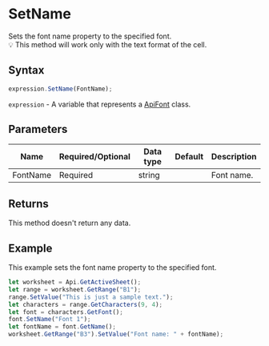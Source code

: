 # SetName

Sets the font name property to the specified font.\
💡 This method will work only with the text format of the cell.

## Syntax

```javascript
expression.SetName(FontName);
```

`expression` - A variable that represents a [ApiFont](../ApiFont.md) class.

## Parameters

| **Name** | **Required/Optional** | **Data type** | **Default** | **Description** |
| ------------- | ------------- | ------------- | ------------- | ------------- |
| FontName | Required | string |  | Font name. |

## Returns

This method doesn't return any data.

## Example

This example sets the font name property to the specified font.

```javascript editor-
let worksheet = Api.GetActiveSheet();
let range = worksheet.GetRange("B1");
range.SetValue("This is just a sample text.");
let characters = range.GetCharacters(9, 4);
let font = characters.GetFont();
font.SetName("Font 1");
let fontName = font.GetName();
worksheet.GetRange("B3").SetValue("Font name: " + fontName);
```
